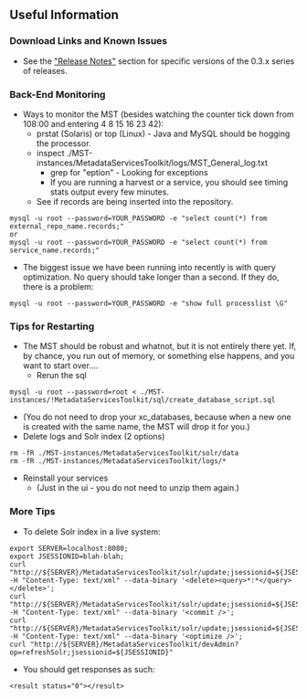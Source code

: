 ## Useful Information ##

### Download Links and Known Issues ###

  * See the ["Release Notes"](ReleaseNotes.md) section for specific versions of the 0.3.x series of releases.

### Back-End Monitoring ###
  * Ways to monitor the MST (besides watching the counter tick down from 108:00 and entering 4 8 15 16 23 42):
    * prstat (Solaris) or top (Linux) - Java and MySQL should be hogging the processor.
    * inspect ./MST-instances/MetadataServicesToolkit/logs/MST\_General\_log.txt
      * grep for "eption" - Looking for exceptions
      * If you are running a harvest or a service, you should see timing stats output every few minutes.
    * See if records are being inserted into the repository.

```
mysql -u root --password=YOUR_PASSWORD -e "select count(*) from external_repo_name.records;"
or
mysql -u root --password=YOUR_PASSWORD -e "select count(*) from service_name.records;"
```

  * The biggest issue we have been running into recently is with query optimization. No query should take longer than a second. If they do, there is a problem:

```
mysql -u root --password=YOUR_PASSWORD -e "show full processlist \G"
```

### Tips for Restarting ###
  * The MST should be robust and whatnot, but it is not entirely there yet. If, by chance, you run out of memory, or something else happens, and you want to start over....
    * Rerun the sql

```
mysql -u root --password=root < ./MST-instances/!MetadataServicesToolkit/sql/create_database_script.sql
```

  * (You do not need to drop your xc\_databases, because when a new one is created with the same name, the MST will drop it for you.)
  * Delete logs and Solr index (2 options)

```
rm -fR ./MST-instances/MetadataServicesToolkit/solr/data
rm -fR ./MST-instances/MetadataServicesToolkit/logs/*
```

  * Reinstall your services
    * (Just in the ui - you do not need to unzip them again.)

### More Tips ###
  * To delete Solr index in a live system:

```
export SERVER=localhost:8080;
export JSESSIONID=blah-blah;
curl "http://${SERVER}/MetadataServicesToolkit/solr/update;jsessionid=${JSESSIONID}" -H "Content-Type: text/xml" --data-binary '<delete><query>*:*</query></delete>';
curl "http://${SERVER}/MetadataServicesToolkit/solr/update;jsessionid=${JSESSIONID}" -H "Content-Type: text/xml" --data-binary '<commit />';
curl "http://${SERVER}/MetadataServicesToolkit/solr/update;jsessionid=${JSESSIONID}" -H "Content-Type: text/xml" --data-binary '<optimize />';
curl "http://${SERVER}/MetadataServicesToolkit/devAdmin?op=refreshSolr;jsessionid=${JSESSIONID}"
```

  * You should get responses as such:

```
<result status="0"></result>
```